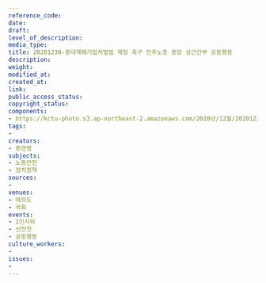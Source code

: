 ```yaml
---
reference_code: 
date: 
draft: 
level_of_description: 
media_type: 
title: 20201230-중대재해기업처벌법 제정 촉구 민주노총 중앙 상근간부 공동행동
description: 
weight: 
modified_at: 
created_at: 
link: 
public_access_status: 
copyright_status: 
components:
- https://kctu-photo.s3.ap-northeast-2.amazonaws.com/2020년/12월/20201230-중대재해기업처벌법+제정+촉구+민주노총+중앙+상근간부+공동행동/_1DX6178.jpg
tags:
- 
creators:
- 총연맹
subjects:
- 노동안전
- 정치정책
sources:
- 
venues:
- 여의도
- 국회
events:
- 1인시위
- 선전전
- 공동행동
culture_workers:
- 
issues:
- 
---
```


